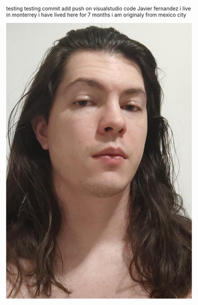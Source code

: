 testing
testing commit add push on visualstudio code
Javier fernandez
i live in monterrey i have lived here for 7 months i am originaly from mexico city

![javier](selfie.jpeg)
